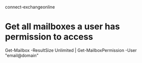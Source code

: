 connect-exchangeonline

# Get all mailboxes a user has permission to access
Get-Mailbox -ResultSize Unlimited | Get-MailboxPermission -User "email@domain"